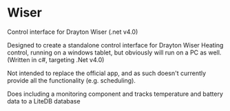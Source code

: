 # Wiser
Control interface for Drayton Wiser (.net v4.0)

Designed to create a standalone control interface for Drayton Wiser Heating control, running on a windows tablet, but obviously will run on a PC as well.
(Written in c#, targeting .Net v4.0)

Not intended to replace the official app, and as such doesn't currently provide all the functionality (e.g. scheduling).

Does including a monitoring component and tracks temperature and battery data to a LiteDB database
